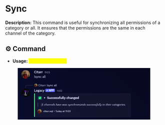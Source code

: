 # Sync

**Description:** This command is useful for synchronizing all permissions of a category or all. It ensures that the permissions are the same in each channel of the category.

## ⚙️ Command

* **Usage: &#x20;**<mark style="color:yellow;">**`sync <channel/all`**</mark>&#x20;

<figure><img src="../../.gitbook/assets/image (52) (1).png" alt=""><figcaption></figcaption></figure>

